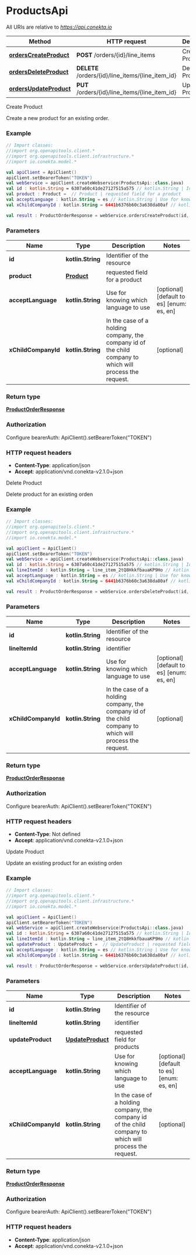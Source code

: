 # ProductsApi

All URIs are relative to *https://api.conekta.io*

Method | HTTP request | Description
------------- | ------------- | -------------
[**ordersCreateProduct**](ProductsApi.md#ordersCreateProduct) | **POST** /orders/{id}/line_items | Create Product
[**ordersDeleteProduct**](ProductsApi.md#ordersDeleteProduct) | **DELETE** /orders/{id}/line_items/{line_item_id} | Delete Product
[**ordersUpdateProduct**](ProductsApi.md#ordersUpdateProduct) | **PUT** /orders/{id}/line_items/{line_item_id} | Update Product



Create Product

Create a new product for an existing order.

### Example
```kotlin
// Import classes:
//import org.openapitools.client.*
//import org.openapitools.client.infrastructure.*
//import io.conekta.model.*

val apiClient = ApiClient()
apiClient.setBearerToken("TOKEN")
val webService = apiClient.createWebservice(ProductsApi::class.java)
val id : kotlin.String = 6307a60c41de27127515a575 // kotlin.String | Identifier of the resource
val product : Product =  // Product | requested field for a product
val acceptLanguage : kotlin.String = es // kotlin.String | Use for knowing which language to use
val xChildCompanyId : kotlin.String = 6441b6376b60c3a638da80af // kotlin.String | In the case of a holding company, the company id of the child company to which will process the request.

val result : ProductOrderResponse = webService.ordersCreateProduct(id, product, acceptLanguage, xChildCompanyId)
```

### Parameters

Name | Type | Description  | Notes
------------- | ------------- | ------------- | -------------
 **id** | **kotlin.String**| Identifier of the resource |
 **product** | [**Product**](Product.md)| requested field for a product |
 **acceptLanguage** | **kotlin.String**| Use for knowing which language to use | [optional] [default to es] [enum: es, en]
 **xChildCompanyId** | **kotlin.String**| In the case of a holding company, the company id of the child company to which will process the request. | [optional]

### Return type

[**ProductOrderResponse**](ProductOrderResponse.md)

### Authorization


Configure bearerAuth:
    ApiClient().setBearerToken("TOKEN")

### HTTP request headers

 - **Content-Type**: application/json
 - **Accept**: application/vnd.conekta-v2.1.0+json


Delete Product

Delete product for an existing orden

### Example
```kotlin
// Import classes:
//import org.openapitools.client.*
//import org.openapitools.client.infrastructure.*
//import io.conekta.model.*

val apiClient = ApiClient()
apiClient.setBearerToken("TOKEN")
val webService = apiClient.createWebservice(ProductsApi::class.java)
val id : kotlin.String = 6307a60c41de27127515a575 // kotlin.String | Identifier of the resource
val lineItemId : kotlin.String = line_item_2tQ8HkkfbauaKP9Ho // kotlin.String | identifier
val acceptLanguage : kotlin.String = es // kotlin.String | Use for knowing which language to use
val xChildCompanyId : kotlin.String = 6441b6376b60c3a638da80af // kotlin.String | In the case of a holding company, the company id of the child company to which will process the request.

val result : ProductOrderResponse = webService.ordersDeleteProduct(id, lineItemId, acceptLanguage, xChildCompanyId)
```

### Parameters

Name | Type | Description  | Notes
------------- | ------------- | ------------- | -------------
 **id** | **kotlin.String**| Identifier of the resource |
 **lineItemId** | **kotlin.String**| identifier |
 **acceptLanguage** | **kotlin.String**| Use for knowing which language to use | [optional] [default to es] [enum: es, en]
 **xChildCompanyId** | **kotlin.String**| In the case of a holding company, the company id of the child company to which will process the request. | [optional]

### Return type

[**ProductOrderResponse**](ProductOrderResponse.md)

### Authorization


Configure bearerAuth:
    ApiClient().setBearerToken("TOKEN")

### HTTP request headers

 - **Content-Type**: Not defined
 - **Accept**: application/vnd.conekta-v2.1.0+json


Update Product

Update an existing product for an existing orden

### Example
```kotlin
// Import classes:
//import org.openapitools.client.*
//import org.openapitools.client.infrastructure.*
//import io.conekta.model.*

val apiClient = ApiClient()
apiClient.setBearerToken("TOKEN")
val webService = apiClient.createWebservice(ProductsApi::class.java)
val id : kotlin.String = 6307a60c41de27127515a575 // kotlin.String | Identifier of the resource
val lineItemId : kotlin.String = line_item_2tQ8HkkfbauaKP9Ho // kotlin.String | identifier
val updateProduct : UpdateProduct =  // UpdateProduct | requested field for products
val acceptLanguage : kotlin.String = es // kotlin.String | Use for knowing which language to use
val xChildCompanyId : kotlin.String = 6441b6376b60c3a638da80af // kotlin.String | In the case of a holding company, the company id of the child company to which will process the request.

val result : ProductOrderResponse = webService.ordersUpdateProduct(id, lineItemId, updateProduct, acceptLanguage, xChildCompanyId)
```

### Parameters

Name | Type | Description  | Notes
------------- | ------------- | ------------- | -------------
 **id** | **kotlin.String**| Identifier of the resource |
 **lineItemId** | **kotlin.String**| identifier |
 **updateProduct** | [**UpdateProduct**](UpdateProduct.md)| requested field for products |
 **acceptLanguage** | **kotlin.String**| Use for knowing which language to use | [optional] [default to es] [enum: es, en]
 **xChildCompanyId** | **kotlin.String**| In the case of a holding company, the company id of the child company to which will process the request. | [optional]

### Return type

[**ProductOrderResponse**](ProductOrderResponse.md)

### Authorization


Configure bearerAuth:
    ApiClient().setBearerToken("TOKEN")

### HTTP request headers

 - **Content-Type**: application/json
 - **Accept**: application/vnd.conekta-v2.1.0+json

